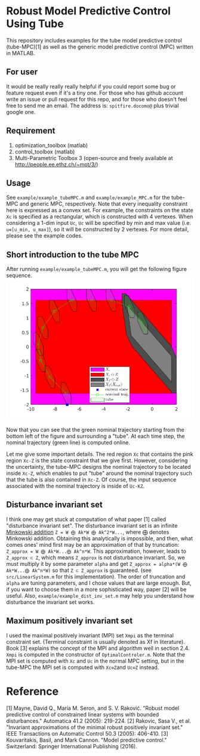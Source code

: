 # Robust Model Predictive Control Using Tube
This repository includes examples for the tube model predictive control (tube-MPC)[1] as well as the generic model predictive control (MPC) written in MATLAB.

## For user
It would be really really really helpful if you could report some bug or feature request even if it's a tiny one. For those who has github account write an issue or pull request for this repo, and for those who doesn't feel free to send me an email. The address is: `spitfire.docomo@` plus trivial google one.

## Requirement

1) optimization_toolbox (matlab)<br>
2) control_toolbox (matlab)<br>
3) Multi-Parametric Toolbox 3 (open-source and freely available at http://people.ee.ethz.ch/~mpt/3/)


## Usage
See `example/example_tubeMPC.m` and `example/example_MPC.m` for the tube-MPC and generic MPC, respectively. Note that every inequality constraint here is expressed as a convex set. For example, the constraints on the state `Xc` is specified as a rectangular, which is constructed with 4 vertexes. When considering a 1-dim input `Uc`, `Uc` will be specified by min and max value (i.e. `u∊[u_min, u_max]`), so it will be constructed by 2 vertexes. For more detail, please see the example codes.

## Short introduction to the tube MPC
After running `example/example_tubeMPC.m`, you will get the following figure sequence.
![the gif file](/fig/tube_mpc.gif)

Now that you can see that the green nominal trajectory starting from the bottom left of the figure and surrounding a "tube". At each time step, the nominal trajectory (green line) is computed online. 

Let me give some important details. The red region `Xc` that contains the pink region `Xc-Z` is the state constraint that we give first. However, considering the uncertainty, the tube-MPC designs the nominal trajectory to be located inside `Xc-Z`, which enables to put "tube" around the nominal trajectory such that the tube is also contained in `Xc-Z`. Of course, the input sequence associated with the nominal trajectory is inside of `Uc-KZ`. 

## Disturbance invariant set
I think one may get stuck at computation of what paper [1] called "disturbance invariant set". The disturbance invariant set is an infinite [Minkowski addition](https://en.wikipedia.org/wiki/Minkowski_addition) `Z = W ⨁ Ak*W ⨁ Ak^2*W...`, where ⨁ denotes Minkowski addition. Obtaining this analytically is impossible, and then, what comes ones' mind first may be an approximation of that by truncation: `Z_approx = W ⨁ Ak*W...⨁ Ak^n*W`. This approximation, however, leads to `Z_approx ⊂ Z`, which means `Z_approx` is not disturbance invariant. So, we must multiply it by some parameter `alpha` and get `Z_approx = alpha*(W ⨁ Ak*W...⨁ Ak^n*W)` so that `Z ⊂ Z_approx` is guaranteed. (see `src/LinearSystem.m` for this implementation). The order of truncation and `alpha` are tuning parameters, and I chose values that are large enough. But, if you want to choose them in a more sophisticated way, paper [2] will be useful. Also, `example/example_dist_inv_set.m` may help you understand how disturbance the invariant set works. 

## Maximum positively invariant set
I used the maximal positively invariant (MPI) set `Xmpi` as the terminal constraint set. (Terminal constraint is usually denoted as Xf in literature). Book [3] explains the concept of the MPI and algorithm well in section 2.4. `Xmpi` is computed in the constructor of `OptimalControler.m`. Note that the MPI set is computed with `Xc` and `Uc` in the normal MPC setting, but in the tube-MPC the MPI set is computed with `Xc⊖Z`and `Uc⊖Z` instead.

# Reference
[1] Mayne, David Q., María M. Seron, and S. V. Raković. "Robust model predictive control of constrained linear systems with bounded disturbances." Automatica 41.2 (2005): 219-224.
[2] Rakovic, Sasa V., et al. "Invariant approximations of the minimal robust positively invariant set." IEEE Transactions on Automatic Control 50.3 (2005): 406-410.
[3] Kouvaritakis, Basil, and Mark Cannon. "Model predictive control." Switzerland: Springer International Publishing (2016).
